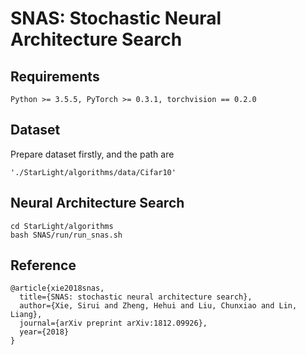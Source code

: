 # SNAS: Stochastic Neural Architecture Search
## Requirements
```
Python >= 3.5.5, PyTorch >= 0.3.1, torchvision == 0.2.0
```
## Dataset
Prepare dataset firstly, and the path are 
```
'./StarLight/algorithms/data/Cifar10'
```

## Neural Architecture Search
```
cd StarLight/algorithms
bash SNAS/run/run_snas.sh
```


## Reference
```
@article{xie2018snas,
  title={SNAS: stochastic neural architecture search},
  author={Xie, Sirui and Zheng, Hehui and Liu, Chunxiao and Lin, Liang},
  journal={arXiv preprint arXiv:1812.09926},
  year={2018}
}
```

